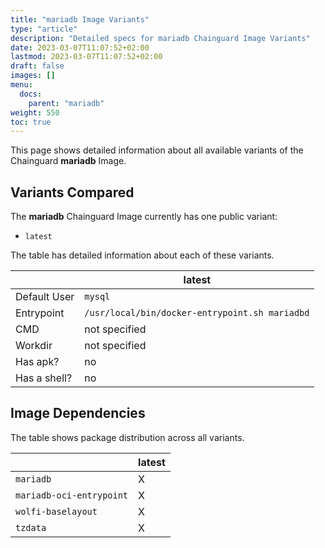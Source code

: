 ```yaml
---
title: "mariadb Image Variants"
type: "article"
description: "Detailed specs for mariadb Chainguard Image Variants"
date: 2023-03-07T11:07:52+02:00
lastmod: 2023-03-07T11:07:52+02:00
draft: false
images: []
menu:
  docs:
    parent: "mariadb"
weight: 550
toc: true
---
```


This page shows detailed information about all available variants of the Chainguard **mariadb** Image.

## Variants Compared
The **mariadb** Chainguard Image currently has one public variant: 

- `latest`

The table has detailed information about each of these variants.

|              | latest                                         |
|--------------|------------------------------------------------|
| Default User | `mysql`                                        |
| Entrypoint   | `/usr/local/bin/docker-entrypoint.sh mariadbd` |
| CMD          | not specified                                  |
| Workdir      | not specified                                  |
| Has apk?     | no                                             |
| Has a shell? | no                                             |

## Image Dependencies
The table shows package distribution across all variants.

|                          | latest |
|--------------------------|--------|
| `mariadb`                | X      |
| `mariadb-oci-entrypoint` | X      |
| `wolfi-baselayout`       | X      |
| `tzdata`                 | X      |
